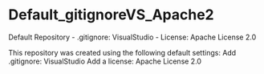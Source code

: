 # Default_gitignoreVS_Apache2
Default Repository - .gitignore: VisualStudio - License: Apache License 2.0

This repository was created using the following default settings:
Add .gitignore: VisualStudio
Add a license: Apache License 2.0
